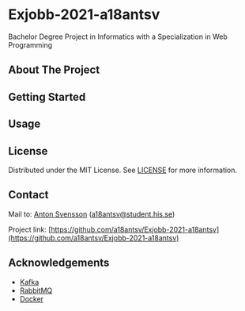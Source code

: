 # Exjobb-2021-a18antsv
Bachelor Degree Project in Informatics with a Specialization in Web Programming

## About The Project

## Getting Started

## Usage


## License
Distributed under the MIT License. See [LICENSE](https://github.com/a18antsv/Exjobb-2021-a18antsv/blob/main/LICENSE) for more information.

## Contact
Mail to: [Anton Svensson](mailto:a18antsv@student.his.se?subject=[GitHub]%20Exjobb-2021-a18antsv) (a18antsv@student.his.se)

Project link: [https://github.com/a18antsv/Exjobb-2021-a18antsv](https://github.com/a18antsv/Exjobb-2021-a18antsv)

## Acknowledgements
* [Kafka](https://kafka.apache.org/)
* [RabbitMQ](https://www.rabbitmq.com/)
* [Docker](https://www.docker.com/)